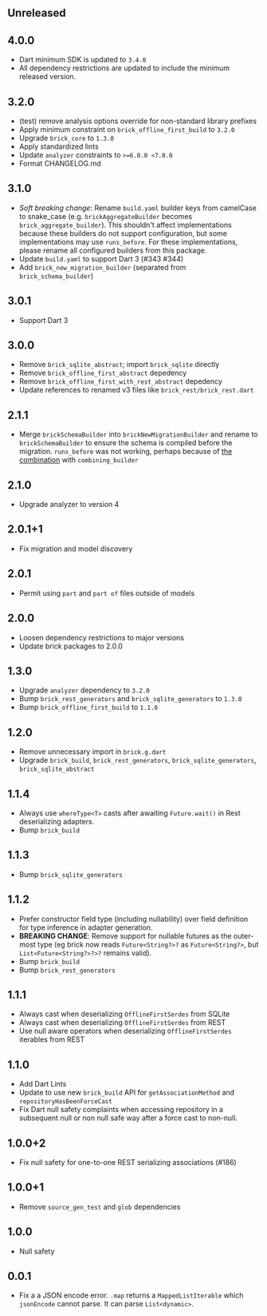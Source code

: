 ## Unreleased

## 4.0.0

- Dart minimum SDK is updated to `3.4.0`
- All dependency restrictions are updated to include the minimum released version.

## 3.2.0

- (test) remove analysis options override for non-standard library prefixes
- Apply minimum constraint on `brick_offline_first_build` to `3.2.0`
- Upgrade `brick_core` to `1.3.0`
- Apply standardized lints
- Update `analyzer` constraints to `>=6.0.0 <7.0.0`
- Format CHANGELOG.md

## 3.1.0

- _Soft breaking change_: Rename `build.yaml` builder keys from camelCase to snake_case (e.g. `brickAggregateBuilder` becomes `brick_aggregate_builder`). This shouldn't affect implementations because these builders do not support configuration, but some implementations may use `runs_before`. For these implementations, please rename all configured builders from this package.
- Update `build.yaml` to support Dart 3 (#343 #344)
- Add `brick_new_migration_builder` (separated from `brick_schema_builder`)

## 3.0.1

- Support Dart 3

## 3.0.0

- Remove `brick_sqlite_abstract`; import `brick_sqlite` directly
- Remove `brick_offline_first_abstract` depedency
- Remove `brick_offline_first_with_rest_abstract` depedency
- Update references to renamed v3 files like `brick_rest/brick_rest.dart`

## 2.1.1

- Merge `brickSchemaBuilder` into `brickNewMigrationBuilder` and rename to `brickSchemaBuilder` to ensure the schema is compiled before the migration. `runs_before` was not working, perhaps because of [the combination](https://github.com/dart-lang/build/blob/85900b19ee186d133b41e957fd60836282b45d7c/docs/builder_author_faq.md#why-cant-my-builder-resolve-code-output-by-another-builder) with `combining_builder`

## 2.1.0

- Upgrade analyzer to version 4

## 2.0.1+1

- Fix migration and model discovery

## 2.0.1

- Permit using `part` and `part of` files outside of models

## 2.0.0

- Loosen dependency restrictions to major versions
- Update brick packages to 2.0.0

## 1.3.0

- Upgrade `analyzer` dependency to `3.2.0`
- Bump `brick_rest_generators` and `brick_sqlite_generators` to `1.3.0`
- Bump `brick_offline_first_build` to `1.1.0`

## 1.2.0

- Remove unnecessary import in `brick.g.dart`
- Upgrade `brick_build`, `brick_rest_generators`, `brick_sqlite_generators`, `brick_sqlite_abstract`

## 1.1.4

- Always use `whereType<T>` casts after awaiting `Future.wait()` in Rest deserializing adapters.
- Bump `brick_build`

## 1.1.3

- Bump `brick_sqlite_generators`

## 1.1.2

- Prefer constructor field type (including nullability) over field definition for type inference in adapter generation.
- **BREAKING CHANGE**: Remove support for nullable futures as the outer-most type (eg brick now reads `Future<String?>?` as `Future<String?>`, but `List<Future<String?>?>?` remains valid).
- Bump `brick_build`
- Bump `brick_rest_generators`

## 1.1.1

- Always cast when deserializing `OfflineFirstSerdes` from SQLite
- Always cast when deserializing `OfflineFirstSerdes` from REST
- Use null aware operators when deserializing `OfflineFirstSerdes` iterables from REST

## 1.1.0

- Add Dart Lints
- Update to use new `brick_build` API for `getAssociationMethod` and `repositoryHasBeenForceCast`
- Fix Dart null safety complaints when accessing repository in a subsequent null or non null safe way after a force cast to non-null.

## 1.0.0+2

- Fix null safety for one-to-one REST serializing associations (#186)

## 1.0.0+1

- Remove `source_gen_test` and `glob` dependencies

## 1.0.0

- Null safety

## 0.0.1

- Fix a a JSON encode error. `.map` returns a `MappedListIterable` which `jsonEncode` cannot parse. It can parse `List<dynamic>`.
